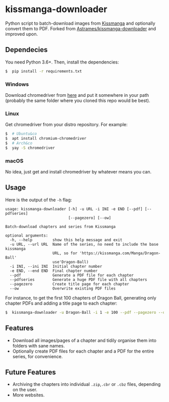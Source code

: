 # kissmanga-downloader

Python script to batch-download images from [Kissmanga](https://kissmanga.com) and optionally convert them to PDF.
Forked from [Astrames/kissmanga-downloader](https://github.com/Astrames/kissmanga-downloader) and improved upon.

## Dependecies

You need Python 3.6+. Then, install the dependencies:

```bash
$  pip install -r requirements.txt
```

### Windows

Download chromedriver from [here](https://sites.google.com/a/chromium.org/chromedriver/downloads) and put it somewhere in your path (probably the same folder where you cloned this repo would be best).

### Linux

Get chromedriver from your distro repository. For example:

```bash
$  # Ubuntu&co
$  apt install chromium-chromedriver
$  # Arch&co
$  yay -S chromedriver
```

### macOS

No idea, just get and install chromedriver by whatever means you can.


## Usage

Here is the output of the `-h` flag:

```
usage: kissmanga-downloader [-h] -u URL -i INI -e END [--pdf] [--pdfseries]
                            [--pagezero] [--ow]

Batch-download chapters and series from Kissmanga

optional arguments:
  -h, --help         show this help message and exit
  -u URL, --url URL  Name of the series, no need to include the base kissmanga
                     URL, so for 'https://kissmanga.com/Manga/Dragon-Ball'
                     use'Dragon-Ball)
  -i INI, --ini INI  Initial chapter number
  -e END, --end END  Final chapter number
  --pdf              Generate a PDF file for each chapter
  --pdfseries        Generate a huge PDF file with all chapters
  --pagezero         Create title page for each chapter
  --ow               Overwrite existing PDF files
```

For instance, to get the first 100 chapters of Dragon Ball, generating only chapter PDFs and adding a title page to each chapter:

```bash
$  kissmanga-downloader -u Dragon-Ball -i 1 -e 100 --pdf --pagezero --ow
```

## Features

*  Download all images/pages of a chapter and tidily organise them into folders with sane names.
*  Optionally create PDF files for each chapter and a PDF for the entire series, for convenience.

## Future Features

* Archiving the chapters into individual `.zip`,`.cbr` or `.cbz` files, depending on the user.
* More websites.

